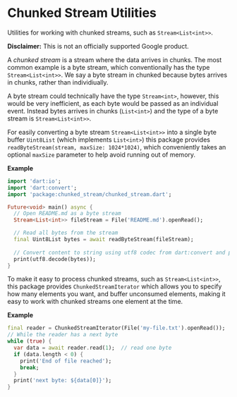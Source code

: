 Chunked Stream Utilities
========================
Utilities for working with chunked streams, such as `Stream<List<int>>`.

**Disclaimer:** This is not an officially supported Google product.

A _chunked stream_ is a stream where the data arrives in chunks. The most
common example is a byte stream, which conventionally has the type
`Stream<List<int>>`. We say a byte stream in chunked because bytes arrives in
chunks, rather than individiually.

A byte stream could technically have the type `Stream<int>`, however, this would
be very inefficient, as each byte would be passed as an individual event.
Instead bytes arrives in chunks (`List<int>`) and the type of a byte stream
is `Stream<List<int>>`.

For easily converting a byte stream `Stream<List<int>>` into a single byte
buffer `Uint8List` (which implements `List<int>`) this package provides
`readByteStream(stream, maxSize: 1024*1024)`, which conveniently takes an
optional `maxSize` parameter to help avoid running out of memory.

**Example**
```dart
import 'dart:io';
import 'dart:convert';
import 'package:chunked_stream/chunked_stream.dart';

Future<void> main() async {
  // Open README.md as a byte stream
  Stream<List<int>> fileStream = File('README.md').openRead();

  // Read all bytes from the stream
  final Uint8List bytes = await readByteStream(fileStream);
  
  // Convert content to string using utf8 codec from dart:convert and print
  print(utf8.decode(bytes));
}
```

To make it easy to process chunked streams, such as `Stream<List<int>>`,
this package provides `ChunkedStreamIterator` which allows you to specify how
many elements you want, and buffer unconsumed elements, making it easy to work
with chunked streams one element at the time.

**Example**
```dart
final reader = ChunkedStreamIterator(File('my-file.txt').openRead());
// While the reader has a next byte
while (true) {
  var data = await reader.read(1);  // read one byte
  if (data.length < 0) {
    print('End of file reached');
    break;
  }
  print('next byte: ${data[0]}');
}
```
